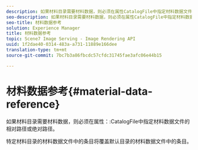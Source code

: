 ```yaml
---
description: 如果材料目录需要材料数据，则必须在属性CatalogFile中指定材料数据文件的相对或绝对路径。
seo-description: 如果材料目录需要材料数据，则必须在属性CatalogFile中指定材料数据文件的相对或绝对路径。
seo-title: 材料数据参考
solution: Experience Manager
title: 材料数据参考
topic: Scene7 Image Serving - Image Rendering API
uuid: 1f2dae40-0314-483a-a731-11889e166dee
translation-type: tm+mt
source-git-commit: 7bc7b3a86fbcdc57cfdc31745fae3afc06e44b15

---
```



# 材料数据参考{#material-data-reference}

如果材料目录需要材料数据，则必须在属性：:CatalogFile中指定材料数据文件的相对路径或绝对路径。

特定材料目录的材料数据文件中的条目将覆盖默认目录的材料数据文件中的条目。
